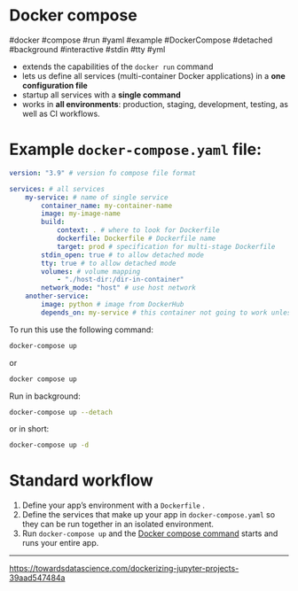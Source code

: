 # Docker compose

#docker #compose #run #yaml #example #DockerCompose #detached #background #interactive #stdin #tty #yml

- extends the capabilities of the `docker run` command 
- lets us define all services (multi-container Docker applications) in a **one configuration file**
- startup all services with a **single command**
- works in **all environments**: production, staging, development, testing, as well as CI workflows.

# Example `docker-compose.yaml` file:

```yaml
version: "3.9" # version fo compose file format

services: # all services
    my-service: # name of single service
        container_name: my-container-name
        image: my-image-name
        build:
            context: . # where to look for Dockerfile
            dockerfile: Dockerfile # Dockerfile name
            target: prod # specification for multi-stage Dockerfile
        stdin_open: true # to allow detached mode
        tty: true # to allow detached mode
        volumes: # volume mapping
            - "./host-dir:/dir-in-container"
        network_mode: "host" # use host network
    another-service: 
        image: python # image from DockerHub 
        depends_on: my-service # this container not going to work unless my-service is running
```

To run this use the following command:

```bash
docker-compose up
```
or 
```bash
docker compose up
```

Run in background:

```bash
docker-compose up --detach
```
or in short:

```bash
docker-compose up -d
```
# Standard workflow

1. Define your app’s environment with a `Dockerfile` .
2. Define the services that make up your app in `docker-compose.yaml` so they can be run together in an isolated environment.
3. Run `docker-compose up` and the [Docker compose command](https://docs.docker.com/compose/cli-command/) starts and runs your entire app. 

---
https://towardsdatascience.com/dockerizing-jupyter-projects-39aad547484a